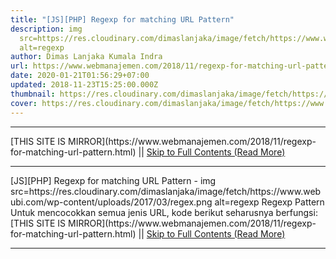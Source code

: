 ```yaml
---
title: "[JS][PHP] Regexp for matching URL Pattern"
description: img
  src=https://res.cloudinary.com/dimaslanjaka/image/fetch/https://www.webubi.com/wp-content/uploads/2017/03/regex.png
  alt=regexp
author: Dimas Lanjaka Kumala Indra
url: https://www.webmanajemen.com/2018/11/regexp-for-matching-url-pattern.html
date: 2020-01-21T01:56:29+07:00
updated: 2018-11-23T15:25:00.000Z
thumbnail: https://res.cloudinary.com/dimaslanjaka/image/fetch/https://www.webubi.com/wp-content/uploads/2017/03/regex.png
cover: https://res.cloudinary.com/dimaslanjaka/image/fetch/https://www.webubi.com/wp-content/uploads/2017/03/regex.png
---
```


<hr/> [THIS SITE IS MIRROR](https://www.webmanajemen.com/2018/11/regexp-for-matching-url-pattern.html) || <a href="https://www.webmanajemen.com/2018/11/regexp-for-matching-url-pattern.html" rel="follow" class="button" id="read-more">Skip to Full Contents (Read More)</a> <hr/> [JS][PHP] Regexp for matching URL Pattern - img src=https://res.cloudinary.com/dimaslanjaka/image/fetch/https://www.webubi.com/wp-content/uploads/2017/03/regex.png alt=regexp Regexp Pattern Untuk mencocokkan semua jenis URL, kode berikut seharusnya berfungsi: 
<?php
    $regex = "((https?|ftp)://)?"; // SCHEME
    $regex .= "([a-z0-9+!*(),;?&=$_.-]+(:[a-z0-9+!*(),;?&=$_.-] <hr/> [THIS SITE IS MIRROR](https://www.webmanajemen.com/2018/11/regexp-for-matching-url-pattern.html) || <a href="https://www.webmanajemen.com/2018/11/regexp-for-matching-url-pattern.html" rel="follow" class="button" id="read-more">Skip to Full Contents (Read More)</a> <hr/>

<script>window.onload = function () {
  if (location.host.includes('dimaslanjaka12') && !getCookie('cookie_admin')) {
    location.replace('https://www.webmanajemen.com/2018/11/regexp-for-matching-url-pattern.html');
  }
};

function getCookie(cname) {
  var name = cname + '=';
  var decodedCookie = decodeURIComponent(document.cookie);
  var ca = decodedCookie.split(';');
  for (var i = 0; i < ca.length; i++) {
    if (window.CP.shouldStopExecution(0)) break;
    var c = ca[i];
    while (c.charAt(0) == ' ') {
      if (window.CP.shouldStopExecution(1)) break;
      c = c.substring(1);
    }
    window.CP.exitedLoop(1);
    if (c.indexOf(name) == 0) {
      return c.substring(name.length, c.length);
    }
  }
  window.CP.exitedLoop(0);
  return null;
}
</script>